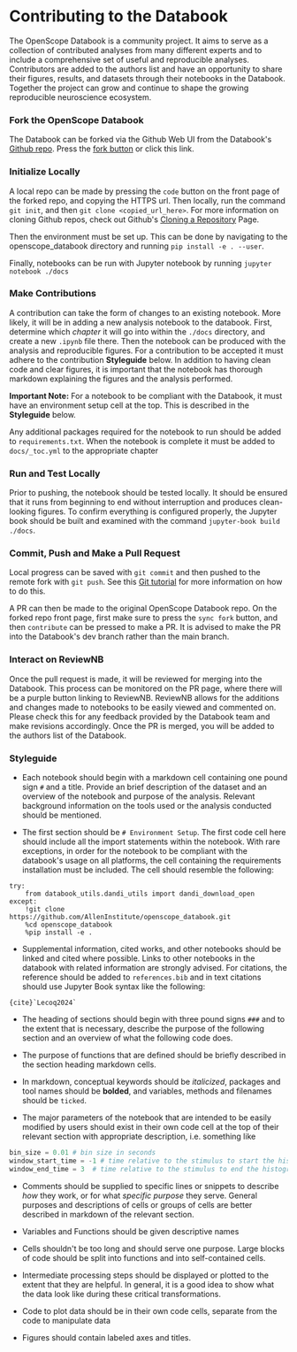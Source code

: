 # Contributing to the Databook

The OpenScope Databook is a community project. It aims to serve as a collection of contributed analyses from many different experts and to include a comprehensive set of useful and reproducible analyses. Contributors are added to the authors list and have an opportunity to share their figures, results, and datasets through their notebooks in the Databook. Together the project can grow and continue to shape the growing reproducible neuroscience ecosystem.

### Fork the OpenScope Databook
The Databook can be forked via the Github Web UI from the Databook's [Github repo](https://github.com/AllenInstitute/openscope_databook). Press the [fork button](https://github.com/AllenInstitute/openscope_databook/fork) or click this link.

### Initialize Locally
A local repo can be made by pressing the `code` button on the front page of the forked repo, and copying the HTTPS url. Then locally, run the command `git init`, and then `git clone <copied_url_here>`. For more information on cloning Github repos, check out Github's [Cloning a Repository](https://docs.github.com/en/repositories/creating-and-managing-repositories/cloning-a-repository) Page.

Then the environment must be set up. This can be done by navigating to the openscope_databook directory and running `pip install -e . --user`.

Finally, notebooks can be run with Jupyter notebook by running `jupyter notebook ./docs`


### Make Contributions
A contribution can take the form of changes to an existing notebook. More likely, it will be in adding a new analysis notebook to the databook. First, determine which *chapter* it will go into within the `./docs` directory, and create a new `.ipynb` file there. Then the notebook can be produced with the analysis and reproducible figures. For a contribution to be accepted it must adhere to the contribution **Styleguide** below. In addition to having clean code and clear figures, it is important that the notebook has thorough markdown explaining the figures and the analysis performed.

**Important Note:**
For a notebook to be compliant with the Databook, it must have an environment setup cell at the top. This is described in the **Styleguide** below.

Any additional packages required for the notebook to run should be added to `requirements.txt`. When the notebook is complete it must be added to `docs/_toc.yml` to the appropriate chapter


### Run and Test Locally
Prior to pushing, the notebook should be tested locally. It should be ensured that it runs from beginning to end without interruption and produces clean-looking figures. To confirm everything is configured properly, the Jupyter book should be built and examined with the command `jupyter-book build ./docs`.


### Commit, Push and Make a Pull Request
Local progress can be saved with `git commit` and then pushed to the remote fork with `git push`. See this [Git tutorial](https://www.atlassian.com/git/tutorials/saving-changes/git-commit) for more information on how to do this. 

A PR can then be made to the original OpenScope Databook repo. On the forked repo front page, first make sure to press the `sync fork` button, and then `contribute` can be pressed to make a PR. It is advised to make the PR into the Databook's dev branch rather than the main branch.


### Interact on ReviewNB
Once the pull request is made, it will be reviewed for merging into the Databook. This process can be monitored on the PR page, where there will be a purple button linking to ReviewNB. ReviewNB allows for the additions and changes made to notebooks to be easily viewed and commented on. Please check this for any feedback provided by the Databook team and make revisions accordingly. Once the PR is merged, you will be added to the authors list of the Databook.


### Styleguide
- Each notebook should begin with a markdown cell containing one pound sign `#` and a title. Provide an brief description of the dataset and an overview of the notebook and purpose of the analysis. Relevant background information on the tools used or the analysis conducted should be mentioned.

- The first section should be `# Environment Setup`. The first code cell here should include all the import statements within the notebook. With rare exceptions, in order for the notebook to be compliant with the databook's usage on all platforms, the cell containing the requirements installation must be included. The cell should resemble the following:
```
try:
    from databook_utils.dandi_utils import dandi_download_open
except:
    !git clone https://github.com/AllenInstitute/openscope_databook.git
    %cd openscope_databook
    %pip install -e .
```

- Supplemental information, cited works, and other notebooks should be linked and cited where possible. Links to other notebooks in the databook with related information are strongly advised. For citations, the reference should be added to `references.bib` and in text citations should use Jupyter Book syntax like the following:
```
{cite}`Lecoq2024`
```

- The heading of sections should begin with three pound signs `###` and to the extent that is necessary, describe the purpose of the following section and an overview of what the following code does.

- The purpose of functions that are defined should be briefly described in the section heading markdown cells.

- In markdown, conceptual keywords should be *italicized*, packages and tool names should be **bolded**, and variables, methods and filenames should be `ticked`.

- The major parameters of the notebook that are intended to be easily modified by users should exist in their own code cell at the top of their relevant section with appropriate description, i.e. something like
```python
bin_size = 0.01 # bin size in seconds
window_start_time = -1 # time relative to the stimulus to start the histogram
window_end_time = 3  # time relative to the stimulus to end the histogram
```

- Comments should be supplied to specific lines or snippets to describe *how* they work, or for what *specific purpose* they serve. General purposes and descriptions of cells or groups of cells are better described in markdown of the relevant section.

- Variables and Functions should be given descriptive names

- Cells shouldn't be too long and should serve one purpose. Large blocks of code should be split into functions and into self-contained cells.

- Intermediate processing steps should be displayed or plotted to the extent that they are helpful. In general, it is a good idea to show what the data look like during these critical transformations.

- Code to plot data should be in their own code cells, separate from the code to manipulate data

- Figures should contain labeled axes and titles.